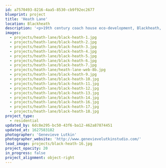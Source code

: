```yaml
---
id: a7570493-8216-4aa5-8530-cb9f92ec2677
blueprint: project
title: 'Heath Lane'
location: Blackheath
description: '<p>19th century coach house eco-development, Blackheath, London. 4000sqft, 6 bedrooms, 5 bathrooms, summer house, cinema, study and gym.</p>'
images:
  - projects/heath-lane/black-heath-1.jpg
  - projects/heath-lane/black-heath-2.jpg
  - projects/heath-lane/black-heath-3.jpg
  - projects/heath-lane/black-heath-4.jpg
  - projects/heath-lane/black-heath-5.jpg
  - projects/heath-lane/black-heath-6.jpg
  - projects/heath-lane/black-heath-7.jpg
  - projects/heath-lane/heath-lane-web-8b.jpg
  - projects/heath-lane/black-heath-9.jpg
  - projects/heath-lane/black-heath-10.jpg
  - projects/heath-lane/black-heath-11.jpg
  - projects/heath-lane/black-heath-12.jpg
  - projects/heath-lane/black-heath-13.jpg
  - projects/heath-lane/black-heath-14.jpg
  - projects/heath-lane/black-heath-16.jpg
  - projects/heath-lane/black-heath-17.jpg
  - projects/heath-lane/black-heath-18.jpg
project_type:
  - residential
updated_by: 6dc8e295-bc50-43f6-ba12-462a87874451
updated_at: 1627583182
photographer: 'Genevieve Lutkin'
photographer_website: 'http://www.genevievelutkinstudio.com/'
lead_image: projects/black-heath-16.jpg
project_opacity: 20
in_progress: false
project_alignment: object-right
---
```

